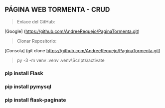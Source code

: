 ## PÁGINA WEB TORMENTA - CRUD

> Enlace del GitHub:

[Google] (https://github.com/AndreeRequejo/PaginaTormenta.git)

> Clonar Repositorio:

[Consola] (git clone https://github.com/AndreeRequejo/PaginaTormenta.git)

> py -3 -m venv .venv
> .venv\Scripts\activate

### pip install Flask
### pip install pymysql
### pip install flask-paginate